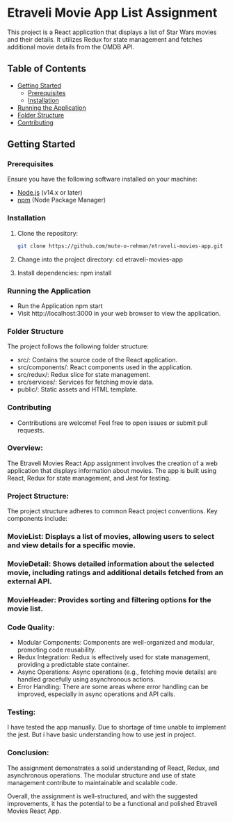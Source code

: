 # Etraveli Movie App List Assignment

This project is a React application that displays a list of Star Wars movies and their details. It utilizes Redux for state management and fetches additional movie details from the OMDB API.

## Table of Contents

- [Getting Started](#getting-started)
  - [Prerequisites](#prerequisites)
  - [Installation](#installation)
- [Running the Application](#running-the-application)
- [Folder Structure](#folder-structure)
- [Contributing](#contributing)

## Getting Started

### Prerequisites

Ensure you have the following software installed on your machine:

- [Node.js](https://nodejs.org/) (v14.x or later)
- [npm](https://www.npmjs.com/) (Node Package Manager)

### Installation

1. Clone the repository:

   ```bash
   git clone https://github.com/mute-o-rehman/etraveli-movies-app.git

   ```

2. Change into the project directory: cd etraveli-movies-app
3. Install dependencies: npm install

### Running the Application

- Run the Application npm start
- Visit http://localhost:3000 in your web browser to view the application.

### Folder Structure

The project follows the following folder structure:

- src/: Contains the source code of the React application.
- src/components/: React components used in the application.
- src/redux/: Redux slice for state management.
- src/services/: Services for fetching movie data.
- public/: Static assets and HTML template.

### Contributing

- Contributions are welcome! Feel free to open issues or submit pull requests.

### Overview:

The Etraveli Movies React App assignment involves the creation of a web application that displays information about movies. The app is built using React, Redux for state management, and Jest for testing.

### Project Structure:

The project structure adheres to common React project conventions. Key components include:

### MovieList: Displays a list of movies, allowing users to select and view details for a specific movie.

### MovieDetail: Shows detailed information about the selected movie, including ratings and additional details fetched from an external API.

### MovieHeader: Provides sorting and filtering options for the movie list.

### Code Quality:

- Modular Components: Components are well-organized and modular, promoting code reusability.
- Redux Integration: Redux is effectively used for state management, providing a predictable state container.
- Async Operations: Async operations (e.g., fetching movie details) are handled gracefully using asynchronous actions.
- Error Handling: There are some areas where error handling can be improved, especially in async operations and API calls.

### Testing:

I have tested the app manually. Due to shortage of time unable to implement the jest. But i have basic understanding how to use jest in project.

### Conclusion:

The assignment demonstrates a solid understanding of React, Redux, and asynchronous operations. The modular structure and use of state management contribute to maintainable and scalable code.

Overall, the assignment is well-structured, and with the suggested improvements, it has the potential to be a functional and polished Etraveli Movies React App.
